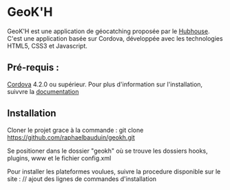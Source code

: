 # GeoK'H
GeoK'H est une application de géocatching proposée par le [Hubhouse](http://www.univ-lille1.fr/etudes/hubhouse).
C'est une application basée sur Cordova, développée avec les technologies HTML5, CSS3 et Javascript.

## Pré-requis :
[Cordova](http://www.cordova.apache.org) 4.2.0 ou supérieur. Pour plus d'information sur l'installation, suivvre la [documentation](http://cordova.apache.org/docs/en/4.0.0/guide_cli_index.md.html#The%20Command-Line%20Interface)

## Installation

Cloner le projet grace à la commande :
git clone https://github.com/raphaelbauduin/geokh.git

Se positioner dans le dossier "geokh" où se trouve les dossiers hooks, plugins, www et le fichier config.xml

Pour installer les plateformes voulues, suivre la procedure disponible sur le site :
 // ajout des lignes de commandes d'installation
